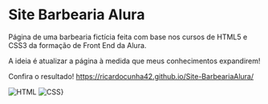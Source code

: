 # Site Barbearia Alura

Página de uma barbearia fictícia feita com base nos cursos de HTML5 e CSS3 da formação de Front End da Alura. 

A ideia é atualizar a página à medida que meus conhecimentos expandirem!

Confira o resultado! https://ricardocunha42.github.io/Site-BarbeariaAlura/

![HTML](https://img.shields.io/badge/HTML5-E34F26?style=for-the-badge&logo=html5&logoColor=white)
![CSS}](https://img.shields.io/badge/CSS3-1572B6?style=for-the-badge&logo=css3&logoColor=white)
